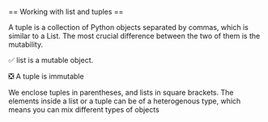 == Working with list and tuples ==

A tuple is a collection of Python objects separated by commas, which is similar to a List. The most crucial difference between the two of them is the mutability. 


:white_check_mark: list is a mutable object.

:negative_squared_cross_mark: A tuple is immutable

We enclose tuples in parentheses, and lists in square brackets. The elements inside a list or a tuple can be of a heterogenous type, which means you can mix different types of objects 


